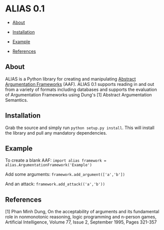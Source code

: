 # ALIAS 0.1

* [About](#about)

* [Installation](#installation)

* [Example](#example)

* [References](#references)

## About
ALIAS is a Python library for creating and manipulating [Abstract Argumentation Frameworks](https://en.wikipedia.org/wiki/Argumentation_framework) (AAF).  ALIAS 0.1 supports reading in and out from a variety of formats including databases and supports the evaluation of Argumentation Frameworks using Dung's [1] Abstract Argumentation Semantics.  

## Installation
Grab the source and simply run `python setup.py install`.  This will install the library and pull any mandatory dependencies.

## Example
To create a blank AAF:
`import alias
framework = alias.ArgumentationFramework('Example')`

Add some arguments:
`framework.add_argument(['a','b'])`

And an attack:
`framework.add_attack(('a','b'))`

## References
[1] Phan Minh Dung, On the acceptability of arguments and its fundamental role in nonmonotonic reasoning, logic programming and n-person games, Artificial Intelligence, Volume 77, Issue 2, September 1995, Pages 321-357   